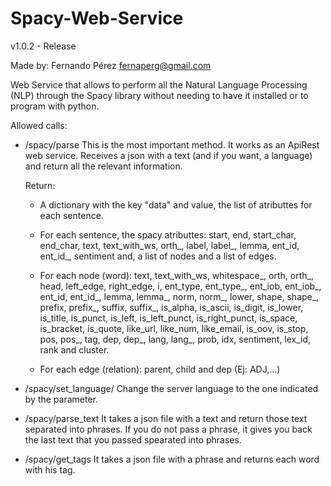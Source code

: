 # Spacy-Web-Service

v1.0.2 - Release

Made by: Fernando Pérez <fernaperg@gmail.com>

Web Service that allows to perform all the Natural Language Processing (NLP) through the Spacy library without needing to have it installed or to program with python.

   Allowed calls:
	
- /spacy/parse
This is the most important method. It works as an ApiRest web service.
Receives a json with a text (and if you want, a language) and return all the relevant information.

	Return:
	- A dictionary with the key "data" and value, the list of atributtes for each sentence.
 
 	- For each sentence, the spacy atributtes: start, end, start_char, end_char, text, text_with_ws, orth_, label, label_, lemma, ent_id, ent_id_, sentiment and, a list of nodes and a list of edges.
 
 	- For each node (word): text, text_with_ws, whitespace_, orth, orth_, head, left_edge, right_edge, i, ent_type, ent_type_, ent_iob, ent_iob_, ent_id, ent_id_, lemma, lemma_, norm, norm_, lower, shape, shape_, prefix, prefix_, suffix, suffix_, is_alpha, is_ascii, is_digit, is_lower, is_title, is_punct, is_left, is_left_punct, is_right_punct, is_space, is_bracket, is_quote, like_url, like_num, like_email, is_oov, is_stop, pos, pos_, tag, dep, dep_, lang, lang_, prob, idx, sentiment, lex_id, rank and cluster.
 
 	- For each edge (relation): parent, child and dep (Ej: ADJ,...)

- /spacy/set_language/<param>
Change the server language to the one indicated by the parameter.

- /spacy/parse_text
It takes a json file with a text and return those text separated into phrases.
If you do not pass a phrase, it gives you back the last text that you passed spearated into phrases.

- /spacy/get_tags
It takes a json file with a phrase and returns each word with his tag.
